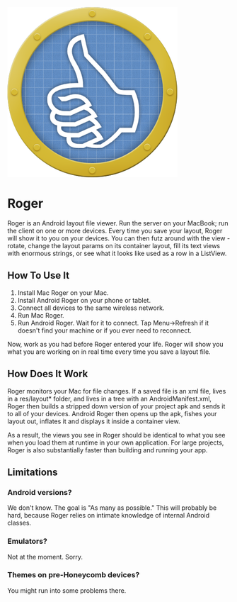 ![Roger icon](https://github.com/bignerdranch/Roger/raw/master/Android/Roger/res/drawable/roger_icon.png)

Roger
=====

Roger is an Android layout file viewer. Run the server on your MacBook; run the client
on one or more devices. Every time you save your layout, Roger will show it to you on 
your devices. You can then futz around with the view - rotate, change the layout params
on its container layout, fill its text views with enormous strings, or see what it looks
like used as a row in a ListView.

How To Use It
-------------

1. Install Mac Roger on your Mac.
2. Install Android Roger on your phone or tablet.
3. Connect all devices to the same wireless network.
4. Run Mac Roger.
5. Run Android Roger. Wait for it to connect. Tap Menu->Refresh if it 
   doesn't find your machine or if you ever need to reconnect.

Now, work as you had before Roger entered your life. Roger will show you what you 
are working on in real time every time you save a layout file.

How Does It Work
----------------

Roger monitors your Mac for file changes. If a saved file is an xml file, lives in a res/layout*
folder, and lives in a tree with an AndroidManifest.xml, Roger then builds a stripped down
version of your project apk and sends it to all of your devices. Android Roger then opens up 
the apk, fishes your layout out, inflates it and displays it inside a container view.

As a result, the views you see in Roger should be identical to what you see when you load them at runtime
in your own application. For large projects, Roger is also substantially faster than building
and running your app.

Limitations
-----------

### Android versions?

We don't know. The goal is "As many as possible." This will probably be hard, because Roger
relies on intimate knowledge of internal Android classes.

### Emulators?

Not at the moment. Sorry.

### Themes on pre-Honeycomb devices?

You might run into some problems there.